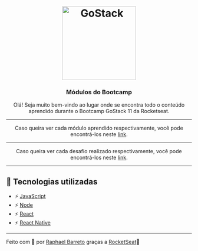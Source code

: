 <h1 align="center">
  <img alt="GoStack" src="https://rocketseat-cdn.s3-sa-east-1.amazonaws.com/bootcamp-header.png" width="200px">
</h1>

<h3 align="center">Módulos do Bootcamp</h3>

<p align="center">Olá! Seja muito bem-vindo ao lugar onde se encontra todo o conteúdo aprendido durante o Bootcamp GoStack 11 da Rocketseat.</p>


<hr/>

<p align="center">Caso queira ver cada módulo aprendido respectivamente, você pode encontrá-los neste <a href="https://github.com/raphabarreto/gostack-11/tree/master/modulos/">link</a>.</p>


<hr/>

<p align="center">Caso queira ver cada desafio realizado respectivamente, você pode encontrá-los neste <a href="#">link</a>.</p>

<hr/>

## 🚀 Tecnologias utilizadas

- ⚡ [JavaScript](https://skylab.rocketseat.com.br/journey/starter)
- ⚡ [Node](https://nodejs.org/pt-br/)
- ⚡ [React](https://pt-br.reactjs.org/)
- ⚡ [React Native](https://pt-br.reactjs.org/)
<!-- - ⚡ [Redux](https://redux.js.org/)
- ⚡ [Redux Saga](https://redux-saga.js.org/)
- ⚡ [React Hooks](https://pt-br.reactjs.org/docs/hooks-intro.html) -->
---

Feito com 💖 por [Raphael Barreto](https://www.linkedin.com/in/raphael-barreto-15631747/)
graças a [RocketSeat](https://rocketseat.com.br/)🚀

